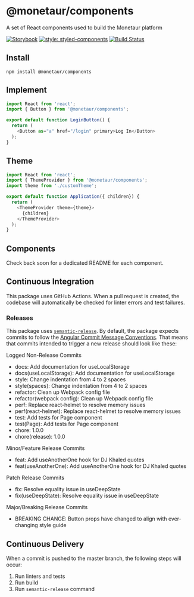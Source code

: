 # @monetaur/components

A set of React components used to build the Monetaur platform

[![Storybook](https://img.shields.io/badge/docs-storybook-pink.svg?style=for-the-badge)](https://zakariaharti.github.io/react-awesome-notifications/)
[![style: styled-components](https://img.shields.io/badge/style-styled--components-%23d1a05c.svg?style=for-the-badge)](https://github.com/styled-components/styled-components)
[![Build Status](https://img.shields.io/endpoint.svg?url=https%3A%2F%2Factions-badge.atrox.dev%2Fmonetaur%2Fcomponents%2Fbadge%3Fref%3Dmaster&style=flat)](https://actions-badge.atrox.dev/monetaur/components/goto?ref=master)

## Install
`npm install @monetaur/components`

## Implement
```javascript
import React from 'react';
import { Button } from '@monetaur/components';

export default function LoginButton() {
  return (
    <Button as="a" href="/login" primary>Log In</Button>
  );
}
```

## Theme
```javascript
import React from 'react';
import { ThemeProvider } from '@monetaur/components';
import theme from './customTheme';

export default function Application({ children}) {
  return (
    <ThemeProvider theme={theme}>
      {children}
    </ThemeProvider>
  );
}
```

## Components
Check back soon for a dedicated README for each component.

## Continuous Integration
This package uses GitHub Actions. When a pull request is created, the codebase will automatically be checked for linter errors and test failures.

### Releases
This package uses [`semantic-release`](https://semantic-release.gitbook.io). By default, the package expects commits to follow the [Angular Commit Message Conventions](https://github.com/angular/angular.js/blob/master/DEVELOPERS.md#-git-commit-guidelines). That means that commits intended to trigger a new release should look like these:

Logged Non-Release Commits
* docs: Add documentation for useLocalStorage
* docs(useLocalStorage): Add documentation for useLocalStorage
* style: Change indentation from 4 to 2 spaces
* style(spaces): Change indentation from 4 to 2 spaces
* refactor: Clean up Webpack config file
* refactor(webpack config): Clean up Webpack config file
* perf: Replace react-helmet to resolve memory issues
* perf(react-helmet): Replace react-helmet to resolve memory issues
* test: Add tests for Page component
* test(Page): Add tests for Page component
* chore: 1.0.0
* chore(release): 1.0.0

Minor/Feature Release Commits
* feat: Add useAnotherOne hook for DJ Khaled quotes
* feat(useAnotherOne): Add useAnotherOne hook for DJ Khaled quotes

Patch Release Commits
* fix: Resolve equality issue in useDeepState
* fix(useDeepState): Resolve equality issue in useDeepState

Major/Breaking Release Commits
* BREAKING CHANGE: Button props have changed to align with ever-changing style guide

## Continuous Delivery
When a commit is pushed to the master branch, the following steps will occur:
1. Run linters and tests
2. Run build
3. Run `semantic-release` command
